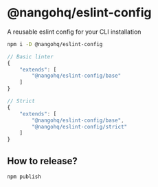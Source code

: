 # @nangohq/eslint-config

A reusable eslint config for your CLI installation

```sh
npm i -D @nangohq/eslint-config
````

```js
// Basic linter
{
    "extends": [
        "@nangohq/eslint-config/base"
    ]
}

// Strict
{
    "extends": [
        "@nangohq/eslint-config/base",
        "@nangohq/eslint-config/strict"
    ]
}
```

## How to release?

```sh
npm publish
```

